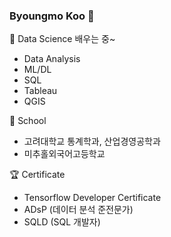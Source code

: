 ### Byoungmo Koo 👋

<!--
**Koo-BM/Koo-BM** is a ✨ _special_ ✨ repository because its `README.md` (this file) appears on your GitHub profile.

Here are some ideas to get you started:

- 🔭 I’m currently working on ...
- 🌱 I’m currently learning ...
- 👯 I’m looking to collaborate on ...
- 🤔 I’m looking for help with ...
- 💬 Ask me about ...
- 📫 How to reach me: ...
- 😄 Pronouns: ...
- ⚡ Fun fact: ...
-->

🌱 Data Science 배우는 중~
- Data Analysis
- ML/DL
- SQL
- Tableau
- QGIS

📌 School
- 고려대학교 통계학과, 산업경영공학과
- 미추홀외국어고등학교

🏆 Certificate
- Tensorflow Developer Certificate
- ADsP (데이터 분석 준전문가)
- SQLD (SQL 개발자)
